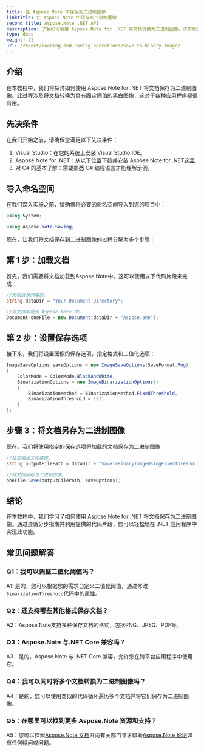 ```yaml
---
title: 在 Aspose.Note 中保存到二进制图像
linktitle: 在 Aspose.Note 中保存到二进制图像
second_title: Aspose.Note .NET API
description: 了解如何使用 Aspose.Note for .NET 将文档转换为二进制图像。请按照我们的分步指南进行无缝集成。
type: docs
weight: 22
url: /zh/net/loading-and-saving-operations/save-to-binary-image/
---
```

## 介绍

在本教程中，我们将探讨如何使用 Aspose.Note for .NET 将文档保存为二进制图像。此过程涉及将文档转换为具有固定阈值的黑白图像，这对于各种应用程序都很有用。

## 先决条件

在我们开始之前，请确保您满足以下先决条件：

1. Visual Studio：在您的系统上安装 Visual Studio IDE。
2.  Aspose.Note for .NET：从以下位置下载并安装 Aspose.Note for .NET[这里](https://releases.aspose.com/note/net/).
3. 对 C# 的基本了解：需要熟悉 C# 编程语言才能理解示例。

## 导入命名空间

在我们深入实施之前，请确保将必要的命名空间导入到您的项目中：

```csharp
using System;

using Aspose.Note.Saving;

```

现在，让我们将文档保存到二进制图像的过程分解为多个步骤：

## 第 1 步：加载文档

首先，我们需要将文档加载到Aspose.Note中。这可以使用以下代码片段来完成：

```csharp
//文档目录的路径。
string dataDir = "Your Document Directory";

//将文档加载到 Aspose.Note 中。
Document oneFile = new Document(dataDir + "Aspose.one");
```

## 第 2 步：设置保存选项

接下来，我们将设置图像的保存选项，指定格式和二值化选项：

```csharp
ImageSaveOptions saveOptions = new ImageSaveOptions(SaveFormat.Png)
{
    ColorMode = ColorMode.BlackAndWhite,
    BinarizationOptions = new ImageBinarizationOptions()
    {
        BinarizationMethod = BinarizationMethod.FixedThreshold,
        BinarizationThreshold = 123
    }
};
```

## 步骤 3：将文档另存为二进制图像

现在，我们将使用指定的保存选项将加载的文档保存为二进制图像：

```csharp
//指定输出文件路径。
string outputFilePath = dataDir + "SaveToBinaryImageUsingFixedThreshold_out.png";

//将文档另存为二进制图像。
oneFile.Save(outputFilePath, saveOptions);
```

## 结论

在本教程中，我们学习了如何使用 Aspose.Note for .NET 将文档保存为二进制图像。通过遵循分步指南并利用提供的代码片段，您可以轻松地在 .NET 应用程序中实现此功能。

## 常见问题解答

### Q1：我可以调整二值化阈值吗？

 A1: 是的，您可以根据您的需求自定义二值化阈值，通过修改`BinarizationThreshold`代码中的属性。

### Q2：还支持哪些其他格式保存文档？

A2：Aspose.Note支持多种保存文档的格式，包括PNG、JPEG、PDF等。

### Q3：Aspose.Note 与.NET Core 兼容吗？

A3：是的，Aspose.Note 与 .NET Core 兼容，允许您在跨平台应用程序中使用它。

### Q4：我可以同时将多个文档转换为二进制图像吗？

A4：是的，您可以使用类似的代码循环遍历多个文档并将它们保存为二进制图像。

### Q5：在哪里可以找到更多 Aspose.Note 资源和支持？

 A5：您可以探索[Aspose.Note 文档](https://reference.aspose.com/note/net/)并向有关部门寻求帮助[Aspose.Note 论坛](https://forum.aspose.com/c/note/28)如有任何疑问或问题。